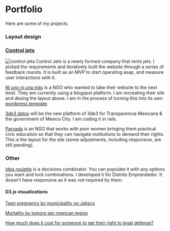 # Portfolio

Here are some of my projects

### Layout design

### [Control jets](http://controljets.com)
![control-jeta](https://github.com/ponentesincausa/portfolio/blob/master/imgs/controljets.gif?raw=true)
Control Jets is a newly formed company that rents jets. I picked the requirements and iteratively built the website through a series of feedback rounds. It is built as an MVP to start operating asap, and measure user interactions with it. 

[Ni uno ni una más](https://ponentesincausa.github.io/n1n1a/) is a NGO who wanted to take their website to the next level. They are currently using a blogspot platform. I am recreating their site and desing the layout above. I am in the process of turning this into its own [wordpress template](https://github.com/ponentesincausa/niunoniunamas).

[3de3 datos](https://ponentesincausa.github.io/landing3de3/index3.html) will be the new platform of 3de3 for Transparencia Mexicana & the government of Mexico City. I am coding it in rails.

[Parvada](https://parvada.github.io) is an NGO that works with poor women bringing them practical civic education so that they can navigate institutions to demand their rights. This is the layout for the site (some adjustments, including responsive, are still pending).


### Other

[Idea roulette](https://idea-roulette.herokuapp.com) is a decisions combinator. You can populate it with any options you want and lock combinations. I developed it for Distrito Emprendedor. It doesn't have responsive as it was not required by them.


#### D3.js visualizations

[Teen pregnancy by municipality on Jalisco](http://bl.ocks.org/ponentesincausa/64c77fa4abee31af9916)

[Mortality by tumors per mexican region](http://bl.ocks.org/ponentesincausa/b49d2b3f35aba60d9a1c)

[How much does it cost for someone to get their right to legal defense?](https://bl.ocks.org/ponentesincausa/ecdbf58bdf992b2c3fbe)
